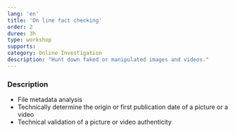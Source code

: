 ```yaml
---
lang: 'en'
title: 'On line fact checking'
order: 2
duree: 3h
type: workshop
supports: 
category: Online Investigation
description: "Hunt down faked or manipulated images and videos."
---
```


### Description

-   File metadata analysis
-   Technically determine the origin or first publication date of a
    picture or a video
-   Technical validation of a picture or video authenticity
